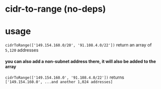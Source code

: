 # cidr-to-range (no-deps)

# usage
`cidrToRange(['149.154.160.0/20', '91.108.4.0/22'])`
return an array of `5,120` addresses

#### you can also add a non-subnet address there, it will also be added to the array
`cidrToRange(['149.154.160.0', '91.108.4.0/22'])`
returns `['149.154.160.0', ...and another 1,024 addresses]`
